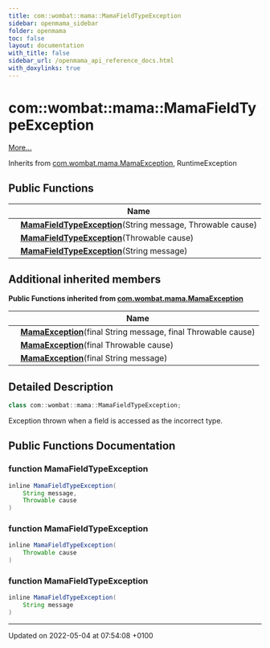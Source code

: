 ```yaml
---
title: com::wombat::mama::MamaFieldTypeException
sidebar: openmama_sidebar
folder: openmama
toc: false
layout: documentation
with_title: false
sidebar_url: /openmama_api_reference_docs.html
with_doxylinks: true
---
```


# com::wombat::mama::MamaFieldTypeException



 [More...](#detailed-description)

Inherits from [com.wombat.mama.MamaException](classcom_1_1wombat_1_1mama_1_1MamaException.html), RuntimeException

## Public Functions

|                | Name           |
| -------------- | -------------- |
| | **[MamaFieldTypeException](classcom_1_1wombat_1_1mama_1_1MamaFieldTypeException.html#function-mamafieldtypeexception)**(String message, Throwable cause) |
| | **[MamaFieldTypeException](classcom_1_1wombat_1_1mama_1_1MamaFieldTypeException.html#function-mamafieldtypeexception)**(Throwable cause) |
| | **[MamaFieldTypeException](classcom_1_1wombat_1_1mama_1_1MamaFieldTypeException.html#function-mamafieldtypeexception)**(String message) |

## Additional inherited members

**Public Functions inherited from [com.wombat.mama.MamaException](classcom_1_1wombat_1_1mama_1_1MamaException.html)**

|                | Name           |
| -------------- | -------------- |
| | **[MamaException](classcom_1_1wombat_1_1mama_1_1MamaException.html#function-mamaexception)**(final String message, final Throwable cause) |
| | **[MamaException](classcom_1_1wombat_1_1mama_1_1MamaException.html#function-mamaexception)**(final Throwable cause) |
| | **[MamaException](classcom_1_1wombat_1_1mama_1_1MamaException.html#function-mamaexception)**(final String message) |


## Detailed Description

```java
class com::wombat::mama::MamaFieldTypeException;
```


Exception thrown when a field is accessed as the incorrect type. 

## Public Functions Documentation

### function MamaFieldTypeException

```java
inline MamaFieldTypeException(
    String message,
    Throwable cause
)
```


### function MamaFieldTypeException

```java
inline MamaFieldTypeException(
    Throwable cause
)
```


### function MamaFieldTypeException

```java
inline MamaFieldTypeException(
    String message
)
```


-------------------------------

Updated on 2022-05-04 at 07:54:08 +0100